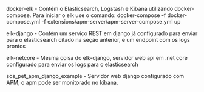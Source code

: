 docker-elk - Contém o Elasticsearch, Logstash e Kibana utilizando docker-compose. 
Para iniciar o elk use o comando: docker-compose -f docker-compose.yml -f extensions/apm-server/apm-server-compose.yml up

elk-django - Contém um serviço REST em django já configurado para enviar para o elasticsearch citado na seção anterior, e um endpoint com os logs prontos

elk-netcore - Mesma coisa do elk-django, servidor web api em .net core configurado para enviar os logs para o elasticsearch

sos_pet_apm_django_example - Servidor web django configurado com APM, o apm pode ser monitorado no kibana.
